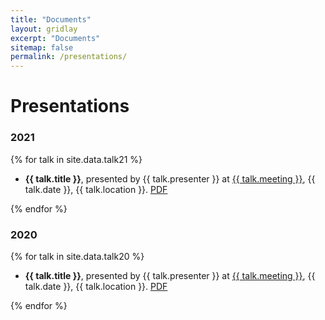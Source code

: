 ```yaml
---
title: "Documents"
layout: gridlay
excerpt: "Documents"
sitemap: false
permalink: /presentations/
---
```


# Presentations

### 2021
{% for talk in site.data.talk21 %}

  - <b>{{ talk.title }}</b>, presented by {{ talk.presenter }} at <u>{{ talk.meeting }}</u>, {{ talk.date }}, {{ talk.location }}. [PDF](https://igacproject.org/east-asia-focus-working-group)
  
{% endfor %}


### 2020
{% for talk in site.data.talk20 %}

  - <b>{{ talk.title }}</b>, presented by {{ talk.presenter }} at <u>{{ talk.meeting }}</u>, {{ talk.date }}, {{ talk.location }}. [PDF](https://igacproject.org/east-asia-focus-working-group)
  
{% endfor %}

